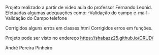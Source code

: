 Projeto realizado a partir de video aula do professor Fernando Leonid.
Efetuadas algumas adequações como:
-Validação do campo e-mail
-Validação do Campo telefone

Corrigidos alguns erros em classes html
Corrigidos erros em funções.

Projeto pode ser visto no endereço
https://shabazz25.github.io/CRUD/


André Pereira Pinheiro
